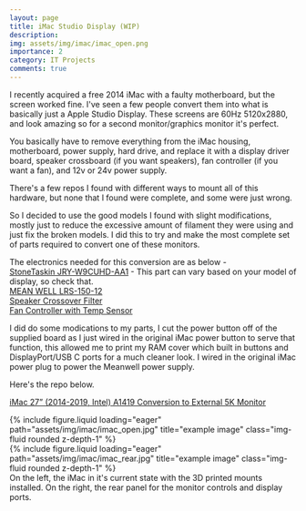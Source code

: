 ```yaml
---
layout: page
title: iMac Studio Display (WIP)
description:
img: assets/img/imac/imac_open.png
importance: 2
category: IT Projects
comments: true
---
```


I recently acquired a free 2014 iMac with a faulty motherboard, but the screen worked fine. I've seen a few people convert them into what is basically just a Apple Studio Display. These screens are 60Hz 5120x2880, and look amazing so for a second monitor/graphics monitor it's perfect.

You basically have to remove everything from the iMac housing, motherboard, power supply, hard drive, and replace it with a display driver board, speaker crossboard (if you want speakers), fan controller (if you want a fan), and 12v or 24v power supply.

There's a few repos I found with different ways to mount all of this hardware, but none that I found were complete, and some were just wrong.

So I decided to use the good models I found with slight modifications, mostly just to reduce the excessive amount of filament they were using and just fix the broken models. I did this to try and make the most complete set of parts required to convert one of these monitors.

The electronics needed for this conversion are as below -  
[StoneTaskin JRY-W9CUHD-AA1](https://www.aliexpress.com/item/1005008468610951.html?spm=a2g0o.productlist.main.1.37281448MUl8NM&algo_pvid=e14e9177-5be9-45ba-b476-738a67919f5f&algo_exp_id=e14e9177-5be9-45ba-b476-738a67919f5f-0&pdp_ext_f=%7B%22order%22%3A%2227%22%2C%22eval%22%3A%221%22%7D&pdp_npi=4%40dis%21GBP%2169.97%2168.06%21%21%2191.72%2189.22%21%402141122217534554597026748e728f%2112000045279184604%21sea%21UK%210%21ABX&curPageLogUid=Xij4n3CvaRLQ&utparam-url=scene%3Asearch%7Cquery_from%3A) - This part can vary based on your model of display, so check that.  
[MEAN WELL LRS-150-12](https://www.aliexpress.com/item/1005007262049231.html?spm=a2g0o.productlist.main.1.527d1a7fz4vovy&algo_pvid=34d571e6-5a96-491b-8d4e-ea4a7132c80e&algo_exp_id=34d571e6-5a96-491b-8d4e-ea4a7132c80e-0&pdp_ext_f=%7B%22order%22%3A%22129%22%2C%22eval%22%3A%221%22%7D&pdp_npi=4%40dis%21GBP%2115.93%2114.02%21%21%21149.41%21131.49%21%402101062a17534554973518287e76ae%2112000039985364543%21sea%21UK%210%21ABX&curPageLogUid=UdMcs7AGJW98&utparam-url=scene%3Asearch%7Cquery_from%3A)  
[Speaker Crossover Filter](https://www.aliexpress.com/item/1005008109245362.html?spm=a2g0o.productlist.main.3.366c49f7mt2Roj&algo_pvid=32299de6-f161-420b-aa33-43b854ef3caa&algo_exp_id=32299de6-f161-420b-aa33-43b854ef3caa-2&pdp_ext_f=%7B%22order%22%3A%2217%22%2C%22eval%22%3A%221%22%7D&pdp_npi=4%40dis%21GBP%2112.17%219.49%21%21%2115.95%2112.44%21%402102f0cc17534555417934180e611e%2112000043805736832%21sea%21UK%210%21ABX&curPageLogUid=EEjLKXOO1jbF&utparam-url=scene%3Asearch%7Cquery_from%3A)  
[Fan Controller with Temp Sensor](https://www.aliexpress.com/item/1005003088880149.html?srcSns=sns_Copy&spreadType=socialShare&bizType=ProductDetail&social_params=60796240033&aff_fcid=cd68bea516964b0cb310dd1954faf2eb-1728160457462-08098-_EjyFXYN&tt=MG&aff_fsk=_EjyFXYN&aff_platform=default&sk=_EjyFXYN&aff_trace_key=cd68bea516964b0cb310dd1954faf2eb-1728160457462-08098-_EjyFXYN&shareId=60796240033&businessType=ProductDetail&platform=AE&terminal_id=f727bea649d049149979153dccc08795&afSmartRedirect=y&gatewayAdapt=esp2glo)

I did do some modications to my parts, I cut the power button off of the supplied board as I just wired in the original iMac power button to serve that function, this allowed me to print my RAM cover which built in buttons and DisplayPort/USB C ports for a much cleaner look. I wired in the original iMac power plug to power the Meanwell power supply.

Here's the repo below.

[iMac 27” (2014-2019, Intel) A1419 Conversion to External 5K Monitor](https://www.thingiverse.com/thing:7100773)

<div class="row">
    <div class="col-sm mt-3 mt-md-0">
        {% include figure.liquid loading="eager" path="assets/img/imac/imac_open.jpg" title="example image" class="img-fluid rounded z-depth-1" %}
    </div>
    <div class="col-sm mt-3 mt-md-0">
        {% include figure.liquid loading="eager" path="assets/img/imac/imac_rear.jpg" title="example image" class="img-fluid rounded z-depth-1" %}
    </div>
</div>
<div class="caption">
    On the left, the iMac in it's current state with the 3D printed mounts installed. On the right, the rear panel for the monitor controls and display ports.
</div>

